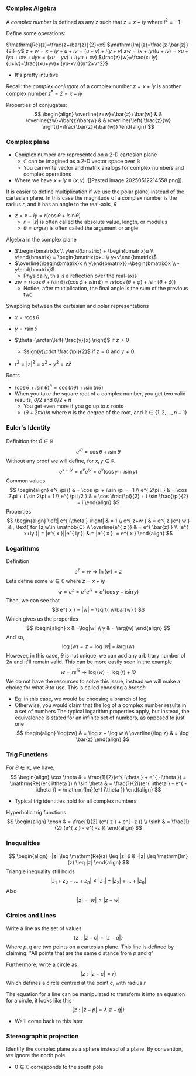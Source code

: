 ### Complex Algebra
A *complex number* is defined as any $z$ such that $z = x+iy$ where $i^2=-1$

Define some operations:

$\mathrm{Re}(z)=\frac{z+\bar{z}}{2}=x$
$\mathrm{Im}(z)=\frac{z-\bar{z}}{2i}=y$
$z+w = x+iy + u+iv = (u+v)+i(y+v)$
$zw=(x+iy)(u+iv)=xu+iyu+ixv+iiyv=(xu-yv)+i(yu+xv)$
$\frac{z}{w}=\frac{x+iy}{u+iv}=\frac{(xu+yv)+i(yu-xv)}{u^2+v^2}$

- It's pretty intuitive

Recall: the *complex conjugate* of a complex number $z=x+iy$ is another complex number $z^*=\bar{z}=x-iy$

Properties of conjugates:
$$
\begin{align}
\overline{z+w}=\bar{z}+\bar{w} &  & \overline{zw}=\bar{z}\bar{w} &  & \overline{\left( \frac{z}{w} \right)}=\frac{\bar{z}}{\bar{w}}
\end{align}
$$
### Complex plane
- Complex number are represented on a 2-D cartesian plane
	- $\mathbb{C}$ can be imagined as a 2-D vector space over $\mathbb{R}$
	- You can write vector and matrix analogs for complex numbers and complex operations
- Where we have $x+iy \equiv (x, y)$
![[Pasted image 20250512214558.png]]

It is easier to define multiplication if we use the polar plane, instead of the cartesian plane. In this case the magnitude of a complex number is the radius $r$, and it has an angle to the real-axis, $\theta$
- $z=x+iy=r(\cos \theta+i\sin \theta)$
	- $r=|z|$ is often called the absolute value, length, or modulus
	- $\theta=arg(z)$ is often called the argument or angle

Algebra in the complex plane
- $\begin{bmatrix}x \\ y\end{bmatrix} + \begin{bmatrix}u \\ v\end{bmatrix} = \begin{bmatrix}x+u \\ y+v\end{bmatrix}$
- $\overline{\begin{bmatrix}x \\ y\end{bmatrix}}=\begin{bmatrix}x \\ -y\end{bmatrix}$
	- Physically, this is a reflection over the real-axis
- $zw=r(\cos \theta+i\sin \theta)s(\cos \phi+i\sin \phi)=rs(\cos(\theta+\phi)+i\sin(\theta+\phi))$
	- Notice, after multiplication, the final angle is the sum of the previous two

Swapping between the cartesian and polar representations
- $x=r\cos \theta$
- $y=r\sin \theta$

- $\theta=\arctan\left( \frac{y}{x} \right)$ if $z\neq 0$
	- $sign(y)\cdot \frac{\pi}{2}$ if $z=0$ and $y\neq 0$
- $r^2=|z|^2=x^2+y^2=z\bar{z}$

Roots
- $(\cos \theta+i\sin \theta)^n=\cos(n\theta)+i\sin (n\theta)$
- When you take the square root of a complex number, you get two valid results, $\theta/2$ and $\theta/2+\pi$
	- You get even more if you go up to $n$ roots
	- $(\theta+2\pi k)/n$ where $n$ is the degree of the root, and $k\in \left\{ 1, 2, \dots , n-1 \right\}$
### Euler's Identity
Definition for $\theta\in \mathbb{R}$
$$
e^{ i\theta } = \cos \theta + i \sin \theta
$$
Without any proof we will define, for $x, y\in \mathbb{R}$
$$
e^{ x+iy } = e^{ x }e^{ iy } = e^{ x }(\cos y + i \sin y)
$$
Common values
$$
\begin{align}
e^{ \pi i} & = \cos \pi + i\sin \pi = -1 \\
e^{ 2\pi i } & = \cos 2\pi + i \sin 2\pi = 1 \\
e^{ \pi i/2 }  &  = \cos \frac{\pi}{2} + i \sin \frac{\pi}{2} = i
\end{align}
$$
Properties
$$
\begin{align}
\left| e^{ i\theta } \right|  & = 1 \\
e^{ z+w }  & = e^{ z }e^{ w } & , \text{ for }z,w\in \mathbb{C} \\
\overline{e^{ z }}  & = e^{ \bar{z} } \\
|e^{ x+iy }|  = |e^{ x }||e^{ iy }|  & = |e^{ x }| = e^{ x }
\end{align}
$$
### Logarithms
Definition
$$
e^{ z }=w \Rightarrow \ln(w)=z
$$
Lets define some $w\in \mathbb{C}$ where $z = x+iy$
$$
w = e^{ z } = e^{ x }e^{ iy } = e^{ x }(\cos y + i \sin y)
$$
Then, we can see that
$$
e^{ x } = |w| = \sqrt{ w\bar{w} }
$$
Which gives us the properties
$$
\begin{align}
x & =\log|w| \\
y & = \arg(w)
\end{align}
$$
And so,
$$
\log (w) = z = \log|w| + i \arg(w)
$$
However, in this case, $\theta$ is not unique, we can add any arbitrary number of $2\pi$ and it'll remain valid. This can be more easily seen in the example
$$
w = re^{ i\theta }\Rightarrow \log(w) = \log(r) + i\theta
$$
We do not have the resources to solve this issue, instead we will make a choice for what $\theta$ to use. This is called choosing a *branch*
- Eg: in this case, we would be choosing a branch of log
- Otherwise, you would claim that the log of a complex number results in a set of numbers
The typical logarithm properties apply, but instead, the equivalence is stated for an infinite set of numbers, as opposed to just one
$$
\begin{align}
\log(zw) & = \log z + \log w \\
\overline{\log z}  & = \log \bar{z}
\end{align}
$$
### Trig Functions
For $\theta\in \mathbb{R}$, we have,
$$
\begin{align}
\cos \theta  & = \frac{1}{2}(e^{ i\theta } + e^{ -i\theta }) = \mathrm{Re}(e^{ i\theta }) \\
\sin \theta  & = \frac{1}{2i}(e^{ i\theta } - e^{ -i\theta }) = \mathrm{Im}(e^{ i\theta })
\end{align}
$$
- Typical trig identities hold for all complex numbers

Hyperbolic trig functions
$$
\begin{align}
\cosh  & = \frac{1}{2} (e^{ z } + e^{ -z })  \\
\sinh  & = \frac{1}{2} (e^{ z } - e^{ -z })
\end{align}
$$
### Inequalities
$$
\begin{align}
-|z| \leq \mathrm{Re}(z) \leq |z| &  & -|z| \leq \mathrm{Im}(z) \leq |z|
\end{align}
$$
Triangle inequality still holds
$$
|z_{1}+z_{2}+\dots+z_{n}| \leq |z_{1}| + |z_{2}| +\dots+ |z_{n}|
$$
Also
$$
|z|-|w| \leq |z-w|
$$
### Circles and Lines
Write a line as the set of values
$$
\{ z : |z-c| = |z-q| \}
$$
Where $p,q$ are two points on a cartesian plane. This line is defined by claiming: "All points that are the same distance from $p$ and $q$"

Furthermore, write a circle as
$$
\{ z : |z-c| = r \}
$$
Which defines a circle centred at the point $c$, with radius $r$

The equation for a line can be manipulated to transform it into an equation for a circle, it looks like this
$$
\{ z : |z-p| = \lambda|z-q| \}
$$
- We'll come back to this later
### Stereographic projection
Identify the complex plane as a sphere instead of a plane. By convention, we ignore the north pole
- $0\in \mathbb{C}$ corresponds to the south pole

